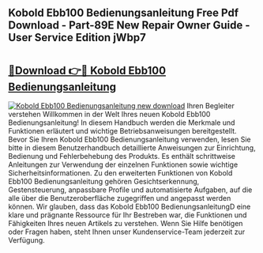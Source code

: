 ## Kobold Ebb100 Bedienungsanleitung Free Pdf Download - Part-89E New Repair Owner Guide - User Service Edition jWbp7

# <h2><a href="http://df4ugz.blite.top/?on=Kobold+Ebb100+Bedienungsanleitung">🔗Download 👉🔴 Kobold Ebb100 Bedienungsanleitung</a></h2>

[![Kobold Ebb100 Bedienungsanleitung new download](https://i.imgur.com/lujVjoI.png)](http://df4ugz.blite.top/?on=Kobold+Ebb100+Bedienungsanleitung)
Ihren Begleiter verstehen Willkommen in der Welt Ihres neuen Kobold Ebb100 Bedienungsanleitung! In diesem Handbuch werden die Merkmale und Funktionen erläutert und wichtige Betriebsanweisungen bereitgestellt. Bevor Sie Ihren Kobold Ebb100 Bedienungsanleitung verwenden, lesen Sie bitte in diesem Benutzerhandbuch detaillierte Anweisungen zur Einrichtung, Bedienung und Fehlerbehebung des Produkts. Es enthält schrittweise Anleitungen zur Verwendung der einzelnen Funktionen sowie wichtige Sicherheitsinformationen. Zu den erweiterten Funktionen von Kobold Ebb100 Bedienungsanleitung gehören Gesichtserkennung, Gestensteuerung, anpassbare Profile und automatisierte Aufgaben, auf die alle über die Benutzeroberfläche zugegriffen und angepasst werden können. Wir glauben, dass das Kobold Ebb100 BedienungsanleitungD eine klare und prägnante Ressource für Ihr Bestreben war, die Funktionen und Fähigkeiten Ihres neuen Artikels zu verstehen. Wenn Sie Hilfe benötigen oder Fragen haben, steht Ihnen unser Kundenservice-Team jederzeit zur Verfügung.
